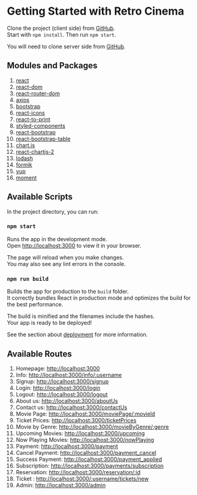 # Getting Started with Retro Cinema

Clone the project (client side) from [GitHub](https://github.com/thTs0ustas/groupProjectTeam2s-client.git).\
Start with `npm install`.
Then run `npm start`.

You will need to clone server side from [GitHub](https://github.com/thTs0ustas/groupProjectTeam2s.git).
## Modules and Packages

1. [react](https://reactjs.org/)
2. [react-dom](https://reactjs.org/docs/hello-world.html)
3. [react-router-dom](https://reacttraining.com/react-router/web/api/BrowserRouter)
4. [axios](http://www.axios-js.com/)
5. [bootstrap](https://getbootstrap.com/)
6. [react-icons](https://react-icons.netlify.com/)
7. [react-to-print](https://www.npmjs.com/package/react-to-print)
8. [styled-components](https://www.styled-components.com/)
9. [react-bootstrap](https://react-bootstrap.github.io/react-bootstrap/getting-started/introduction)
10. [react-bootstrap-table](https://react-bootstrap-table.github.io/react-bootstrap-table2/docs/getting-started.html)
11. [chart.js](https://www.chartjs.org/docs/latest/)
12. [react-chartjs-2](https://www.npmjs.com/package/react-chartjs-2)
13. [lodash](https://lodash.com/)
14. [formik](https://jaredpalmer.com/formik/)
15. [yup](https://yup.js/)
16. [moment](https://momentjs.com/)


## Available Scripts

In the project directory, you can run:

### `npm start`

Runs the app in the development mode.\
Open [http://localhost:3000](http://localhost:3000) to view it in your browser.

The page will reload when you make changes.\
You may also see any lint errors in the console.

### `npm run build`

Builds the app for production to the `build` folder.\
It correctly bundles React in production mode and optimizes the build for the best performance.

The build is minified and the filenames include the hashes.\
Your app is ready to be deployed!

See the section about [deployment](https://facebook.github.io/create-react-app/docs/deployment) for more information.


## Available Routes

1. Homepage: [http://localhost:3000](http://localhost:3000)
2. Info: [http://localhost:3000/info/:username](http://localhost:3000/info/:username)
3. Signup: [http://localhost:3000/signup](http://localhost:3000/signup)
4. Login: [http://localhost:3000/login](http://localhost:3000/login)
5. Logout: [http://localhost:3000/logout](http://localhost:3000/logout)
6. About us: [http://localhost:3000/aboutUs](http://localhost:3000/aboutUs)
7. Contact us: [http://localhost:3000/contactUs](http://localhost:3000/contactUs)
8. Movie Page: [http://localhost:3000/moviePage/:movieId](http://localhost:3000/moviePage/:movieId)
9. Ticket Prices: [http://localhost:3000/ticketPrices](http://localhost:3000/ticketPrices)
10. Movie by Genre: [http://localhost:3000/movieByGenre/:genre](http://localhost:3000/movieByGenre/:genre)
11. Upcoming Movies: [http://localhost:3000/upcoming](http://localhost:3000/upcoming)
12. Now Playing Movies: [http://localhost:3000/nowPlaying](http://localhost:3000/nowPlaying)
13. Payment: [http://localhost:3000/payment](http://localhost:3000/payment)
14. Cancel Payment: [http://localhost:3000/payment_cancel](http://localhost:3000/payment_cancel)
15. Success Payment: [http://localhost:3000/payment_applied](http://localhost:3000/payment_applied)
16. Subscription: [http://localhost:3000/payments/subscription](http://localhost:3000/payments/subscription)
17. Reservation: [http://localhost:3000/reservation/:id](http://localhost:3000/reservation/:id)
18. Ticket : [http://localhost:3000/:username/tickets/new](http://localhost:3000/:username/tickets/new)
19. Admin: [http://localhost:3000/admin](http://localhost:3000/admin)
